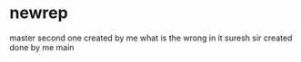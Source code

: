 # newrep
master
second one created by me
what is the wrong in it
suresh sir created
done by me
main
